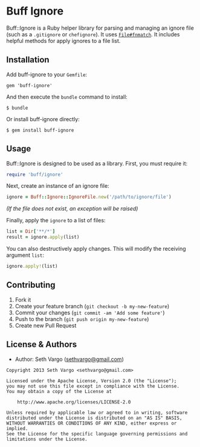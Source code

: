 Buff Ignore
===========
Buff::Ignore is a Ruby helper library for parsing and managing an ignore file (such as a `.gitignore` or `chefignore`). It uses [`File#fnmatch`](http://www.ruby-doc.org/core-2.0/File.html#method-c-fnmatch). It includes helpful methods for apply ignores to a file list.


Installation
------------
Add buff-ignore to your `Gemfile`:

```Gemfile
gem 'buff-ignore'
```

And then execute the `bundle` command to install:

    $ bundle

Or install buff-ignore directly:

    $ gem install buff-ignore


Usage
-----
Buff::Ignore is designed to be used as a library. First, you must require it:

```ruby
require 'buff/ignore'
```

Next, create an instance of an ignore file:

```ruby
ignore = Buff::Ignore::IgnoreFile.new('/path/to/ignore/file')
```

*(If the file does not exist, an exception will be raised)*

Finally, apply the `ignore` to a list of files:

```ruby
list = Dir['**/*']
result = ignore.apply(list)
```

You can also destructively apply changes. This will modify the receiving argument `list`:

```ruby
ignore.apply!(list)
```

Contributing
------------
1. Fork it
2. Create your feature branch (`git checkout -b my-new-feature`)
3. Commit your changes (`git commit -am 'Add some feature'`)
4. Push to the branch (`git push origin my-new-feature`)
5. Create new Pull Request


License & Authors
-----------------
- Author: Seth Vargo (sethvargo@gmail.com)

```text
Copyright 2013 Seth Vargo <sethvargo@gmail.com>

Licensed under the Apache License, Version 2.0 (the "License");
you may not use this file except in compliance with the License.
You may obtain a copy of the License at

    http://www.apache.org/licenses/LICENSE-2.0

Unless required by applicable law or agreed to in writing, software
distributed under the License is distributed on an "AS IS" BASIS,
WITHOUT WARRANTIES OR CONDITIONS OF ANY KIND, either express or implied.
See the License for the specific language governing permissions and
limitations under the License.
```
